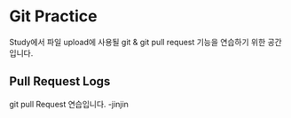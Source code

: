 # Git Practice
Study에서 파일 upload에 사용될 git & git pull request 기능을 연습하기 위한 공간입니다.

## Pull Request Logs
git pull Request 연습입니다. -jinjin
